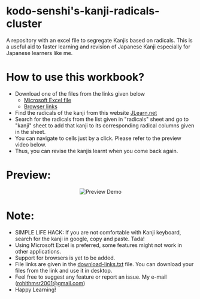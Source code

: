 # kodo-senshi's-kanji-radicals-cluster
A repository with an excel file to segregate Kanjis based on radicals. This is a useful aid to faster learning and revision of Japanese Kanji especially for Japanese learners like me.

# How to use this workbook?
- Download one of the files from the links given below 
    - [Microsoft Excel file](./ms-excel/kodo-senshi-kanji-radicals-cluster-ms-excel.xlsx)
    - [Browser links](./download-links.txt)
- Find the radicals of the kanji from this website [JLearn.net](https://jlearn.net/)
- Search for the radicals from the list given in "radicals" sheet and go to "kanji" sheet to add that kanji to its corresponding radical columns given in the sheet.
- You can navigate to cells just by a click. Please refer to the preview video below.
- Thus, you can revise the kanjis learnt when you come back again.

# Preview:
 <p align="center">
  <img width="WIDTH" height="HEIGHT" src="LINK HERE" alt="Preview Demo" >
 </p>

# Note:
- SIMPLE LIFE HACK: If you are not comfortable with Kanji keyboard, search for the kanji in google, copy and paste. Tada!
- Using Microsoft Excel is preferred, some features might not work in other applications.
- Support for browsers is yet to be added.
- File links are given in the [download-links.txt](./download-links.txt) file. You can download your files from the link and use it in desktop.
- Feel free to suggest any feature or report an issue. My e-mail (rohithmsr2001@gmail.com) 
- Happy Learning!
